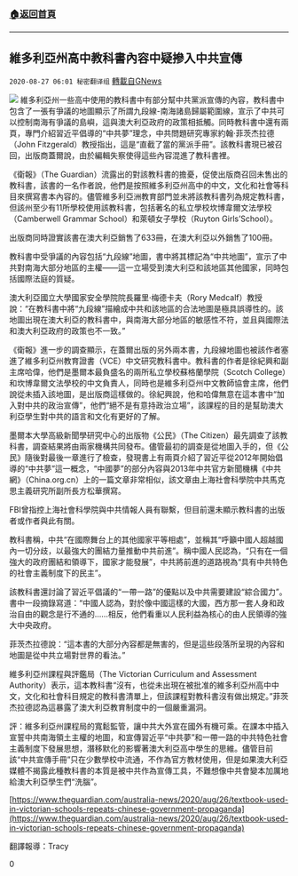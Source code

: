###  [:house:返回首頁](https://github.com/ourhimalayas/txt)
---

## 維多利亞州高中教科書內容中疑摻入中共宣傳
`2020-08-27 06:01 秘密翻译组` [轉載自GNews](https://gnews.org/zh-hant/320106/)

![](https://s3.amazonaws.com/gnews-media-offload/wp-content/uploads/2020/08/27055442/1-129.png)
維多利亞州一些高中使用的教科書中有部分幫中共黨派宣傳的內容，教科書中包含了一張有爭議的地圖顯示了所謂九段線-南海諸島歸屬範圍線，宣示了中共可以控制南海有爭議的島嶼，這與澳大利亞政府的政策相抵觸。同時教科書中還有兩頁，專門介紹習近平倡導的“中共夢”理念，中共問題研究專家約翰·菲茨杰拉德（John Fitzgerald）教授指出，這是“直截了當的黨派手冊”。該教科書現已被召回，出版商蓋爾說，由於編輯失察使得這些內容混進了教科書裡。

《衛報》（The Guardian）流露出的對該教科書的擔憂，促使出版商召回未售出的教科書，該書的一名作者說，他們是按照維多利亞州高中的中文，文化和社會等科目來撰寫書本內容的。儘管維多利亞洲教育部門並未將該教科書列為規定教科書，但該州至少有11所學校使用該教科書，包括著名的私立學校坎博韋爾文法學校（Camberwell Grammar School）和萊頓女子學校（Ruyton Girls’School）。

出版商同時證實該書在澳大利亞銷售了633冊，在澳大利亞以外銷售了100冊。

教科書中受爭議的內容包括“九段線”地圖，書中將其標記為“中共地圖”，宣示了中共對南海大部分地區的主權——這一立場受到澳大利亞和該地區其他國家，同時包括國際法庭的質疑。

澳大利亞國立大學國家安全學院院長羅里·梅德卡夫（Rory Medcalf）教授說：“在教科書中將“九段線”描繪成中共和該地區的合法地圖是極具誤導性的。該地圖出現在澳大利亞的教科書中，與南海大部分地區的敏感性不符，並且與國際法和澳大利亞政府的政策也不一致。”

《衛報》進一步的調查顯示，在蓋爾出版的另外兩本書，九段線地圖也被該作者塞進了維多利亞州教育證書（VCE）中文研究教科書中。教科書的作者是徐紀興和副主席哈偉，他們是墨爾本最負盛名的兩所私立學校蘇格蘭學院（Scotch College）和坎博韋爾文法學校的中文負責人，同時也是維多利亞州中文教師協會主席，他們說從未插入該地圖，是出版商這樣做的。徐紀興說，他和哈偉無意在這本書中“加入對中共的政治宣傳”，他們“絕不是有意持政治立場”，該課程的目的是幫助澳大利亞學生對中共的語言和文化有更好的了解。

墨爾本大學高級新聞學研究中心的出版物《公民》（The Citizen）最先調查了該教科書，調查結果將由兩家機構共同發布。儘管最初的調查是從地圖入手的，但《公民》隨後對最後一章進行了檢查，發現書上有兩頁介紹了習近平從2012年開始倡導的“中共夢”這一概念，“中國夢”的部分內容與2013年中共官方新聞機構《中共網》（China.org.cn）上的一篇文章非常相似，該文章由上海社會科學院中共馬克思主義研究所副所長方松華撰寫。

FBI曾指控上海社會科學院與中共情報人員有聯繫，但目前還未顯示教科書的出版者或作者與此有關。

教科書稱，中共“在國際舞台上的其他國家平等相處”，並稱其“呼籲中國人超越國內一切分歧，以最強大的團結力量推動中共前進”。稱中國人民認為，“只有在一個強大的政府團結和領導下，國家才能發展”，中共將前進的道路視為“具有中共特色的社會主義制度下的民主”。

該教科書還討論了習近平倡議的“一帶一路”的優點以及中共需要建設“綜合國力”。書中一段摘錄寫道：“中國人認為，對於像中國這樣的大國，西方那一套人身和政治自由的觀念是行不通的……相反，他們看重以人民利益為核心的由人民領導的強大中央政府。

菲茨杰拉德說：“這本書的大部分內容都是無害的，但是這些段落所呈現的內容和地圖是從中共立場對世界的看法。”

維多利亞州課程與評鑑局（The Victorian Curriculum and Assessment Authority）表示，這本教科書“沒有，也從未出現在被批准的維多利亞州高中中文，文化和社會科目規定的教科書清單上，但該課程對教科書沒有做出規定。”菲茨杰拉德認為這暴露了澳大利亞教育制度中的一個嚴重漏洞。

評：維多利亞州課程局的寬鬆監管，讓中共大外宣在國外有機可乘。在課本中插入宣誓中共南海領土主權的地圖，和宣傳習近平“中共夢”和一帶一路的中共特色社會主義制度下發展思想，潛移默化的影響著澳大利亞高中學生的思維。儘管目前該“中共宣傳手冊”只在少數學校中流通，不作為官方教材使用，但是如果澳大利亞媒體不揭露此種教科書的本質是被中共作為宣傳工具，不難想像中共會變本加厲地給澳大利亞學生們“洗腦”。

[https://www.theguardian.com/australia-news/2020/aug/26/textbook-used-in-victorian-schools-repeats-chinese-government-propaganda](https://www.theguardian.com/australia-news/2020/aug/26/textbook-used-in-victorian-schools-repeats-chinese-government-propaganda)

翻譯報導：Tracy

0
